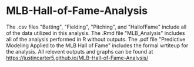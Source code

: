 # MLB-Hall-of-Fame-Analysis
The .csv files "Batting", "Fielding", "Pitching", and "HallofFame" include all of the data utilized in this analysis. The .Rmd file "MLB_Analysis" includes all of the analysis performed in R without outputs. The .pdf file "Predictive Modeling Applied to the MLB Hall of Fame" includes the formal wrtiteup for the analysis. All relevent outputs and graphs can be found at https://justincarter5.github.io/MLB-Hall-of-Fame-Analysis/
